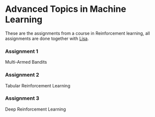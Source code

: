 # Advanced Topics in Machine Learning

These are the assignments from a course in Reinforcement learning, all assignments are done together with [Lisa](https://github.com/lisaelsi). 

### Assignment 1
Multi-Armed Bandits

### Assignment 2
Tabular Reinforcement Learning

### Assignment 3
Deep Reinforcement Learning





